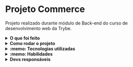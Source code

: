 # Projeto Commerce

Projeto realizado durante módulo de Back-end do curso de desenvolvimento web da Trybe.

<details>
  <summary><strong>O que foi feito</strong></summary></br>

  Neste projeto coloquei em prática métodos e operadores para alterar dados no banco de dados não relacional commerce (MongoDB).
  A aplicação foi desenvolvida com:

- `MongoDb`
- `mongosh`
- `docker`

</details>
<details>
  <summary><strong>Como rodar o projeto</strong></summary></br>

  **Com Docker:**

  **:warning: Antes de começar, seu docker-compose precisa estar na versão 1.29 ou superior. [Veja aqui](https://www.digitalocean.com/community/tutorials/how-to-install-and-use-docker-compose-on-ubuntu-20-04-pt) ou [na documentação](https://docs.docker.com/compose/install/) como instalá-lo. No primeiro artigo, você pode substituir onde está com `1.26.0` por `1.29.2`.**

- [ ] `docker run -d --name=mongo-commerce -v "$PWD:/app" -p 27017:27017 mongo:5.0`
- [ ] `docker exec -it mongo-commerce bash`
- [ ] `cd app/`
- [ ] `mongorestore -d commerce -c produtos assets/produtos/produtos.bson`

**Localmente:**

**Necessita ter um banco de dados(MongoDb) instalado localmente**

</details>

<details>
  <summary><strong>:memo: Tecnologias utilizadas</strong></summary><br />
  
- `MongoDb`
- `mongosh`
- `docker`

</details>
<details>
  <summary><strong>:memo: Habilidades</strong></summary><br />

- Alterar documentos utilizando métodos de update com operadores simples;
- Alterar documentos utilizando operadores complexos e modificadores;
- Construir queries e expressões complexas utilizando índices textuais e expressões regulares.  

</details>

<details>
  <summary><strong>Devs responsáveis</strong></summary>

- [@Murilo-MRS](https://github.com/Murilo-MRS)

</details>
<!-- Olá, Tryber!
Esse é apenas um arquivo inicial para o README do seu projeto.
É essencial que você preencha esse documento por conta própria, ok?
Não deixe de usar nossas dicas de escrita de README de projetos, e deixe sua criatividade brilhar!
:warning: IMPORTANTE: você precisa deixar nítido:
- quais arquivos/pastas foram desenvolvidos por você; 
- quais arquivos/pastas foram desenvolvidos por outra pessoa estudante;
- quais arquivos/pastas foram desenvolvidos pela Trybe.
-->
